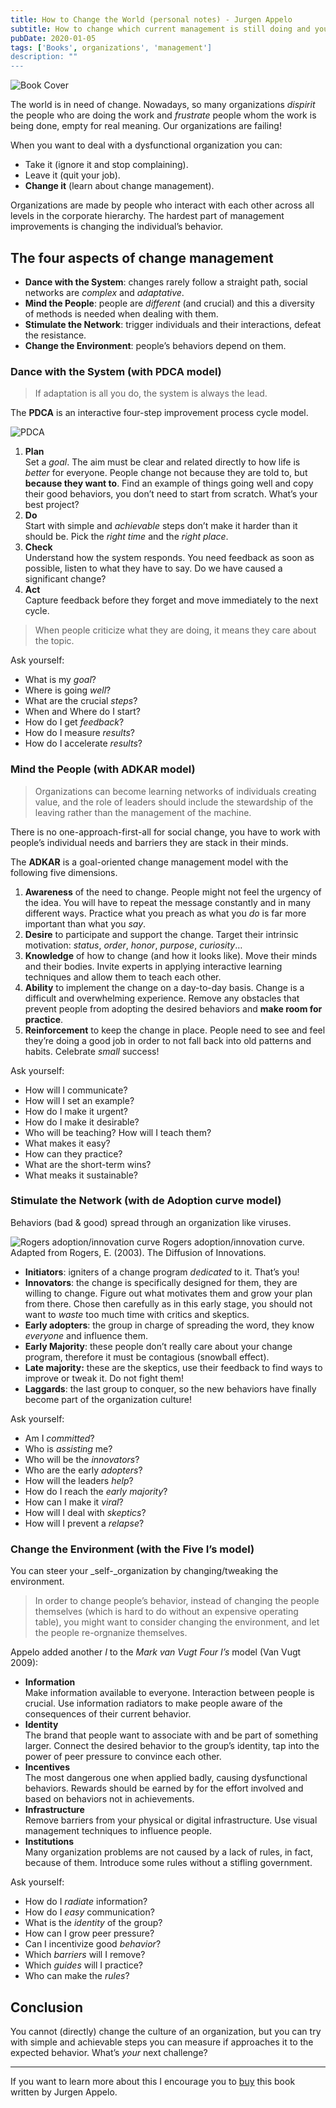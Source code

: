 ```yaml
---
title: How to Change the World (personal notes) - Jurgen Appelo
subtitle: How to change which current management is still doing and you don’t like it.
pubDate: 2020-01-05
tags: ['Books', organizations', 'management']
description: ""
---
```


![Book Cover](https://images-na.ssl-images-amazon.com/images/S/compressed.photo.goodreads.com/books/1336320164i/13561217.jpg)

The world is in need of change. Nowadays, so many organizations _dispirit_ the people who are doing the work and _frustrate_ people whom the work is being done, empty for real meaning. Our organizations are failing!

When you want to deal with a dysfunctional organization you can:

*   Take it (ignore it and stop complaining).
*   Leave it (quit your job).
*   **Change it** (learn about change management).

Organizations are made by people who interact with each other across all levels in the corporate hierarchy. The hardest part of management improvements is changing the individual’s behavior.

## The four aspects of change management

*   **Dance with the System**: changes rarely follow a straight path, social networks are _complex_ and _adaptative_.
*   **Mind the People**: people are _different_ (and crucial) and this a diversity of methods is needed when dealing with them.
*   **Stimulate the Network**: trigger individuals and their interactions, defeat the resistance.
*   **Change the Environment**: people’s behaviors depend on them.

### Dance with the System (with PDCA model)

> If adaptation is all you do, the system is always the lead.

The **PDCA** is an interactive four-step improvement process cycle model.

![PDCA](https://management30.com/wp-content/uploads/2021/06/pdca-cycle-plan.png)

1.  **Plan**  
    Set a _goal_. The aim must be clear and related directly to how life is _better_ for everyone. People change not because they are told to, but **because they want to**. Find an example of things going well and copy their good behaviors, you don’t need to start from scratch. What’s your best project?
2.  **Do**  
    Start with simple and _achievable_ steps don’t make it harder than it should be. Pick the _right time_ and the _right place_.
3.  **Check**  
    Understand how the system responds. You need feedback as soon as possible, listen to what they have to say. Do we have caused a significant change?
4.  **Act**  
    Capture feedback before they forget and move immediately to the next cycle.

> When people criticize what they are doing, it means they care about the topic.

Ask yourself:

*   What is my _goal_?
*   Where is going _well_?
*   What are the crucial _steps_?
*   When and Where do I start?
*   How do I get _feedback_?
*   How do I measure _results_?
*   How do I accelerate _results_?

### Mind the People (with ADKAR model)

> Organizations can become learning networks of individuals creating value, and the role of leaders should include the stewardship of the leaving rather than the management of the machine.

There is no one-approach-first-all for social change, you have to work with people’s individual needs and barriers they are stack in their minds.

The **ADKAR** is a goal-oriented change management model with the following five dimensions.

1.  **Awareness** of the need to change. People might not feel the urgency of the idea. You will have to repeat the message constantly and in many different ways. Practice what you preach as what you _do_ is far more important than what you _say_.
2.  **Desire** to participate and support the change. Target their intrinsic motivation: _status_, _order_, _honor_, _purpose_, _curiosity_…
3.  **Knowledge** of how to change (and how it looks like). Move their minds and their bodies. Invite experts in applying interactive learning techniques and allow them to teach each other.
4.  **Ability** to implement the change on a day-to-day basis. Change is a difficult and overwhelming experience. Remove any obstacles that prevent people from adopting the desired behaviors and **make room for practice**.
5.  **Reinforcement** to keep the change in place. People need to see and feel they’re doing a good job in order to not fall back into old patterns and habits. Celebrate _small_ success!

Ask yourself:

*   How will I communicate?
*   How will I set an example?
*   How do I make it urgent?
*   How do I make it desirable?
*   Who will be teaching? How will I teach them?
*   What makes it easy?
*   How can they practice?
*   What are the short-term wins?
*   What meaks it sustainable?

### Stimulate the Network (with de Adoption curve model)

Behaviors (bad & good) spread through an organization like viruses.

![Rogers adoption/innovation curve](https://www.researchgate.net/profile/Luisa-Castro-4/publication/317061409/figure/fig4/AS:497007204343808@1495507159200/Rogers-adoption-innovation-curve-Adapted-from-Rogers-E-2003-The-Diffusion-of.png)
Rogers adoption/innovation curve. Adapted from Rogers, E. (2003). The Diffusion of Innovations.

*   **Initiators**: igniters of a change program _dedicated_ to it. That’s you!
*   **Innovators**: the change is specifically designed for them, they are willing to change. Figure out what motivates them and grow your plan from there. Chose then carefully as in this early stage, you should not want to _waste_ too much time with critics and skeptics.
*   **Early adopters**: the group in charge of spreading the word, they know _everyone_ and influence them.
*   **Early Majority**: these people don’t really care about your change program, therefore it must be contagious (snowball effect).
*   **Late majority:** these are the skeptics, use their feedback to find ways to improve or tweak it. Do not fight them!
*   **Laggards**: the last group to conquer, so the new behaviors have finally become part of the organization culture!

Ask yourself:

*   Am I _committed_?
*   Who is _assisting_ me?
*   Who will be the _innovators_?
*   Who are the early _adopters_?
*   How will the leaders _help_?
*   How do I reach the _early majority_?
*   How can I make it _viral_?
*   How will I deal with _skeptics_?
*   How will I prevent a _relapse_?

### Change the Environment (with the Five I’s model)

You can steer your _self-_organization by changing/tweaking the environment.

> In order to change people’s behavior, instead of changing the people themselves (which is hard to do without an expensive operating table), you might want to consider changing the environment, and let the people re-orgnanize themselves.

Appelo added another _I_ to the _Mark van Vugt Four I’s_ model (Van Vugt 2009):

*   **Information**  
    Make information available to everyone. Interaction between people is crucial. Use information radiators to make people aware of the consequences of their current behavior.
*   **Identity**  
    The brand that people want to associate with and be part of something larger. Connect the desired behavior to the group’s identity, tap into the power of peer pressure to convince each other.
*   **Incentives**  
    The most dangerous one when applied badly, causing dysfunctional behaviors. Rewards should be earned by for the effort involved and based on behaviors not in achievements.
*   **Infrastructure**  
    Remove barriers from your physical or digital infrastructure. Use visual management techniques to influence people.
*   **Institutions**  
    Many organization problems are not caused by a lack of rules, in fact, because of them. Introduce some rules without a stifling government.

Ask yourself:

*   How do I _radiate_ information?
*   How do I _easy_ communication?
*   What is the _identity_ of the group?
*   How can I grow peer pressure?
*   Can I incentivize good _behavior_?
*   Which _barriers_ will I remove?
*   Which _guides_ will I practice?
*   Who can make the _rules_?

## Conclusion

You cannot (directly) change the culture of an organization, but you can try with simple and achievable steps you can measure if approaches it to the expected behavior. What’s _your_ next challenge?

---

If you want to learn more about this I encourage you to [buy](https://www.amazon.com/How-Change-World-Management-3-0-ebook/dp/B007ZT2KES/ref=sr_1_2?keywords=how+to+change+the+world&qid=1578241212&sr=8-2) this book written by Jurgen Appelo.